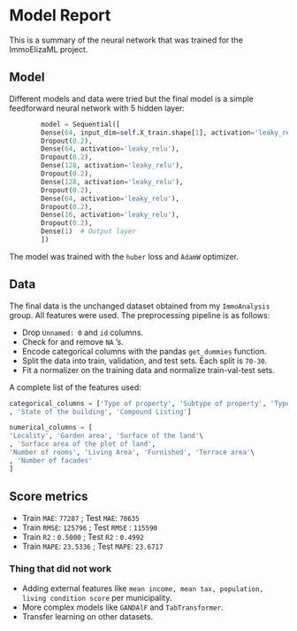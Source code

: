 # Model Report

This is a summary of the neural network that was trained for the ImmoElizaML project.

## Model

Different models and data were tried but the final model is a simple feedforward neural network with 5 hidden layer:

```python
        model = Sequential([
        Dense(64, input_dim=self.X_train.shape[1], activation='leaky_relu'),
        Dropout(0.2),
        Dense(64, activation='leaky_relu'),
        Dropout(0.2),
        Dense(128, activation='leaky_relu'),
        Dropout(0.2),
        Dense(128, activation='leaky_relu'),
        Dropout(0.2),
        Dense(64, activation='leaky_relu'),
        Dropout(0.2),
        Dense(16, activation='leaky_relu'),
        Dropout(0.2),
        Dense(1)  # Output layer
        ])
```

The model was trained with the `huber` loss and `AdamW` optimizer.

## Data

The final data is the unchanged dataset obtained from my `ImmoAnalysis` group. All features were used. The preprocessing pipeline is as follows:

- Drop `Unnamed: 0` and `id` columns.
- Check for and remove `NA` ’s.
- Encode categorical columns with the pandas `get_dummies` function.
- Split the data into train, validation, and test sets. Each split is `70-30`.
- Fit a normalizer on the training data and normalize train-val-test sets.

A complete list of the features used:

```python
categorical_columns = ['Type of property', 'Subtype of property', 'Type of sale'\
, 'State of the building', 'Compound Listing']

numerical_columns = [
'Locality', 'Garden area', 'Surface of the land'\
, 'Surface area of the plot of land',
'Number of rooms', 'Living Area', 'Furnished', 'Terrace area'\
, 'Number of facades'
]
```

## Score metrics

- Train `MAE`: `77287` ; Test `MAE`: `78635`
- Train `RMSE`: `125796` ; Test `RMSE` : `115590`
- Train `R2` : `0.5000` ; Test `R2` : `0.4992`
- Train `MAPE`: `23.5336` ; Test `MAPE`: `23.6717`

### Thing that did not work

- Adding external features like `mean income, mean tax, population, living condition score` per municipality.
- More complex models like `GANDAlF`  and `TabTransformer`.
- Transfer learning on other datasets.